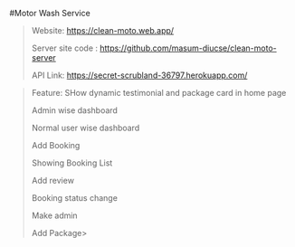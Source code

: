 #Motor Wash Service
> Website: https://clean-moto.web.app/
> 
> Server site code : https://github.com/masum-diucse/clean-moto-server
> 
>API Link: https://secret-scrubland-36797.herokuapp.com/
 

> Feature:
> SHow dynamic testimonial and package card in home page
> 
> Admin wise dashboard
> 
> Normal user wise dashboard
> 
> Add Booking
> 
> Showing Booking List
> 
> Add review
> 
> Booking status change
> 
> Make admin
> 
> Add Package> 
